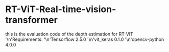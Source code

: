 # RT-ViT-Real-time-vision-transformer
this is the evaluation code of the depth estimation for RT-VIT 
'\n'Requirements:
'\n'Tensorflow 2.5.0
'\n'vit_keras 0.1.0
'\n'opencv-python 4.0.0
